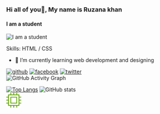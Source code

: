 ### Hi all of you👋, My name is Ruzana khan
#### I am a student
![I am a student](https://scontent.fdac13-1.fna.fbcdn.net/v/t39.30808-6/245070154_916177292630608_6672441124111288061_n.jpg?_nc_cat=108&ccb=1-5&_nc_sid=ab6a21&_nc_ohc=YMCA3fERyggAX9koQD-&_nc_ht=scontent.fdac13-1.fna&oh=203705a4d9e4f2d9b821e3cda04c1ed0&oe=61673DE7)


Skills: HTML / CSS

- 🌱 I’m currently learning web development and designing 


[<img src='https://cdn.jsdelivr.net/npm/simple-icons@3.0.1/icons/github.svg' alt='github' height='40'>](https://github.com/Ruzana-khan)  [<img src='https://cdn.jsdelivr.net/npm/simple-icons@3.0.1/icons/facebook.svg' alt='facebook' height='40'>](https://www.facebook.com/https://www.facebook.com/ruzana.khan.503)  [<img src='https://cdn.jsdelivr.net/npm/simple-icons@3.0.1/icons/twitter.svg' alt='twitter' height='40'>](https://twitter.com/https://twitter.com/KhanRuzana?t=lrlU5dxWpVNzIv6aw3swRA&s=07)  
![GitHub Activity Graph](https://activity-graph.herokuapp.com/graph?username=Ruzana-khan)  

[![Top Langs](https://github-readme-stats.vercel.app/api/top-langs/?username=Ruzana-khan)](https://github.com/anuraghazra/github-readme-stats)
![GitHub stats](https://github-readme-stats.vercel.app/api?username=Ruzana-khan&show_icons=true&count_private=true)  
<a href='https://docs.github.com/en/developers'><img src='https://raw.githubusercontent.com/acervenky/animated-github-badges/master/assets/devbadge.gif' width='40' height='40'></a> 











